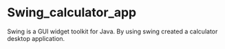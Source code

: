 # Swing_calculator_app
Swing is a GUI widget toolkit for Java. By using swing created a calculator desktop application.
